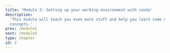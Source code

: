 ```yaml
---
title: 'Module 2: Setting up your working environment with conda'
description:
  'This module will teach you even more stuff and help you learn some new
  concepts.'
prev: /module1
next: /module3
type: chapter
id: 2
---
```

